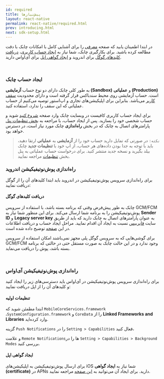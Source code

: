 ```yaml
---
id: required
title: پیش‌نیازها
layout: react-native
permalink: react-native/required.html
prev: introducing.html
next: sdk-setup.html
---
```


در ابتدا اطمینان یابید که صفحه [معرفی](/react-native/introducing.html) را برای آشنایی کامل با امکانات چابک با دقت مطالعه کرده باشید. برای بکارگیری چابک، شما نیاز به [ایجاد حساب کاربری](/react-native/required.html#ایجاد-حساب-چابک)، [دریافت کلیدهای گوگل](/react-native/required.html#دریافت-کلیدهای-گوگل) برای اندروید و [ایجاد گواهی اپل](/react-native/required.html#ایجاد-گواهی-اپل) برای آی‌اواس دارید.

<Br>

### ایجاد حساب چابک

به طور کلی چابک دارای دو نوع حساب **آزمایشی (Sandbox)** و **عملیاتی (Production)** است. حساب‌ آزمایشی روی محیط سندباکس قرار گرفته است و دارای محدودیت [سقف کاربر](https://chabokpush.com/pricing.html) می‌باشد. بنابراین برای اپلیکیشن‌های تجاری و اپ‌استور توصیه می‌کنیم از حساب عملیاتی که این سقف را ندارد، استفاده کنید.

برای ایجاد حساب کاربری کافیست در وبسایت چابک وارد صفحه [شروع کنید](https://chabokpush.com/register.html) شوید و حساب شخصی خود را بسازید. پس از ایجاد حساب، با مراجعه به [بخش تنظیمات پنل](https://doc.chabokpush.com/panel/settings.html#%D8%AF%D8%B3%D8%AA%D8%B1%D8%B3%DB%8C%D9%87%D8%A7-%D9%88-%D8%AA%D9%88%DA%A9%D9%86%D9%87%D8%A7) پارامترهای اتصال به چابک که در بخش **راه‌اندازی** چابک مورد نیاز است، در دسترس خواهد بود. 

> `نکته:` در صورتی که تمایل دارید حساب خود را از **آزمایشی** به **عملیاتی** ارتقا دهید، باید با توجه به جدا بودن داده‌های هر حساب، از اپ خود با **تنظیمات جدید** چابک بیلد بگیرید و نسخه جدید منتشر کنید. برای درخواست حساب عملیاتی به پنل بخش [تنظیمات](https://sandbox.push.adpdigital.com/front/setting/accountRequest) مراجعه نمایید.


### راه‌اندازی پوش‌نوتیفیکیشن اندروید

برای راه‌اندازی سرویس پوش‌نوتیفیکیشن در اندروید باید ابتدا کلیدهای آن را از گوگل دریافت نمایید:

#### دریافت ‌کلیدهای گوگل

چابک به طور پیش‌فرض وقتی که برنامه بسته باشد، با استفاده از سرویس GCM/FCM پوش‌نوتیفیکیشن را به برنامه شما ارسال می‌کند. برای این منظور شما نیاز به **Sender ID** و **Legacy server key** به عنوان پارامترهای اتصال به چابک دارید که باید از طریق سایت [فایربیس](https://console.firebase.google.com) نسبت به ایجاد آن اقدام نمایید. مراحل ایجاد حساب و دریافت اطلاعات در این [صفحه](/android/required.html#دریافت-کلیدهای-گوگل) توضیح داده شده است.

برای گوشی‌هایی که به سرویس گوگل پلی مجهز نمی‌باشند امکان استفاده از سرویس GCM/FCM وجود ندارد و در این حالت چابک به صورت مستقل حتی در حالتی که برنامه بسته باشد، پوش را دریافت می‌نماید.

<Br>

### راه‌اندازی پوش‌نوتیفیکیشن آی‌او‌اس

برای راه‌اندازی سرویس پوش‌نوتیفیکیشن در آی‌اواس باید دسترسی‌های زیر را ایجاد کنید و کلیدهای آن را از اپل دریافت نمایید:

#### تنظیمات اولیه

ابتدا مطمئن شوید که `MobileCoreServices.framework` ،`SystemConfiguration.framework` و `CoreData` را از **Linked Frameworks and Libraries** وارد کرده‌اید.

گزینه `Push Notifications` را در `Setting > Capabilities` فعال کنید،

و علامت `Remote Notifications`ها را در `Setting > Capabilities > Background Modes` بررسی کنید.

#### ایجاد گواهی اپل

برای ارسال پوش‌نوتیفیکیشن به اپلیکیشن‌های iOS شما نیاز به **ایجاد گواهی (certificate)** در APNs دارید. برای ایجاد آن می‌توانید به [این صفحه](/ios/required.html#ایجاد-گواهی-اپل) مراجعه نمایید.
